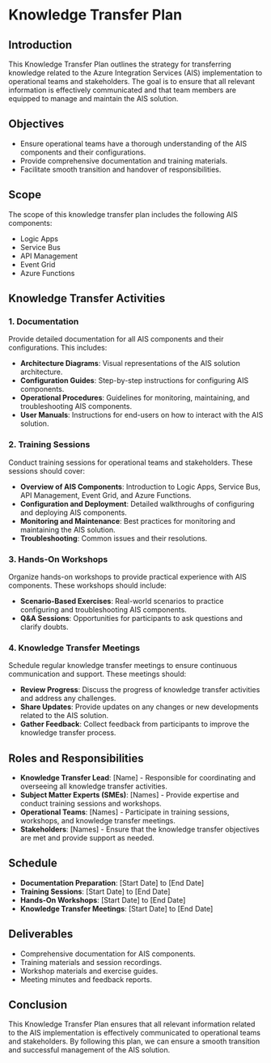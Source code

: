 # Knowledge Transfer Plan

## Introduction
This Knowledge Transfer Plan outlines the strategy for transferring knowledge related to the Azure Integration Services (AIS) implementation to operational teams and stakeholders. The goal is to ensure that all relevant information is effectively communicated and that team members are equipped to manage and maintain the AIS solution.

## Objectives
- Ensure operational teams have a thorough understanding of the AIS components and their configurations.
- Provide comprehensive documentation and training materials.
- Facilitate smooth transition and handover of responsibilities.

## Scope
The scope of this knowledge transfer plan includes the following AIS components:
- Logic Apps
- Service Bus
- API Management
- Event Grid
- Azure Functions

## Knowledge Transfer Activities

### 1. Documentation
Provide detailed documentation for all AIS components and their configurations. This includes:
- **Architecture Diagrams**: Visual representations of the AIS solution architecture.
- **Configuration Guides**: Step-by-step instructions for configuring AIS components.
- **Operational Procedures**: Guidelines for monitoring, maintaining, and troubleshooting AIS components.
- **User Manuals**: Instructions for end-users on how to interact with the AIS solution.

### 2. Training Sessions
Conduct training sessions for operational teams and stakeholders. These sessions should cover:
- **Overview of AIS Components**: Introduction to Logic Apps, Service Bus, API Management, Event Grid, and Azure Functions.
- **Configuration and Deployment**: Detailed walkthroughs of configuring and deploying AIS components.
- **Monitoring and Maintenance**: Best practices for monitoring and maintaining the AIS solution.
- **Troubleshooting**: Common issues and their resolutions.

### 3. Hands-On Workshops
Organize hands-on workshops to provide practical experience with AIS components. These workshops should include:
- **Scenario-Based Exercises**: Real-world scenarios to practice configuring and troubleshooting AIS components.
- **Q&A Sessions**: Opportunities for participants to ask questions and clarify doubts.

### 4. Knowledge Transfer Meetings
Schedule regular knowledge transfer meetings to ensure continuous communication and support. These meetings should:
- **Review Progress**: Discuss the progress of knowledge transfer activities and address any challenges.
- **Share Updates**: Provide updates on any changes or new developments related to the AIS solution.
- **Gather Feedback**: Collect feedback from participants to improve the knowledge transfer process.

## Roles and Responsibilities
- **Knowledge Transfer Lead**: [Name] - Responsible for coordinating and overseeing all knowledge transfer activities.
- **Subject Matter Experts (SMEs)**: [Names] - Provide expertise and conduct training sessions and workshops.
- **Operational Teams**: [Names] - Participate in training sessions, workshops, and knowledge transfer meetings.
- **Stakeholders**: [Names] - Ensure that the knowledge transfer objectives are met and provide support as needed.

## Schedule
- **Documentation Preparation**: [Start Date] to [End Date]
- **Training Sessions**: [Start Date] to [End Date]
- **Hands-On Workshops**: [Start Date] to [End Date]
- **Knowledge Transfer Meetings**: [Start Date] to [End Date]

## Deliverables
- Comprehensive documentation for AIS components.
- Training materials and session recordings.
- Workshop materials and exercise guides.
- Meeting minutes and feedback reports.

## Conclusion
This Knowledge Transfer Plan ensures that all relevant information related to the AIS implementation is effectively communicated to operational teams and stakeholders. By following this plan, we can ensure a smooth transition and successful management of the AIS solution.
